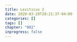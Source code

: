 ```yaml
---
title: Leviticus 2
date: 2020-03-28T20:21:37-04:00
categories: []
tags: []
chapter: "002"
inprogress: false
---
```


